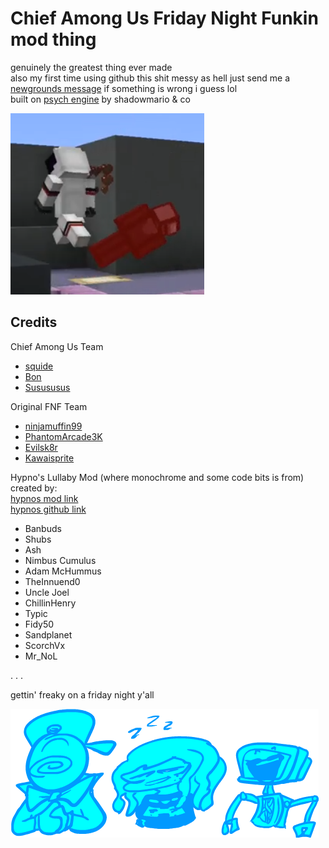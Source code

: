 # Chief Among Us Friday Night Funkin mod thing

genuinely the greatest thing ever made  
also my first time using github this shit messy as hell just send me a [newgrounds message](https://squide.newgrounds.com/) if something is wrong i guess lol  
built on [psych engine](https://github.com/ShadowMario/FNF-PsychEngine) by shadowmario & co

![terriblefate](https://github.com/alyxjpg/thechieffunkmongus/blob/main/assets/exclude/images/terriblefate.png)

## Credits

Chief Among Us Team
- [squide](https://twitter.com/squidejpg)
- [Bon](https://twitter.com/ProjectBon)
- [Susususus](https://twitter.com/SususususMan)

Original FNF Team
- [ninjamuffin99](https://twitter.com/ninja_muffin99)
- [PhantomArcade3K](https://twitter.com/phantomarcade3k)
- [Evilsk8r](https://twitter.com/evilsk8r)
- [Kawaisprite](https://twitter.com/kawaisprite)

Hypno's Lullaby Mod (where monochrome and some code bits is from) created by:  
[hypnos mod link](https://gamebanana.com/mods/332345)   
[hypnos github link](https://github.com/Yoshubs/Hypnos-Lullaby)   
- Banbuds  
- Shubs   
- Ash   
- Nimbus Cumulus   
- Adam McHummus   
- TheInnuend0   
- Uncle Joel  
- ChillinHenry   
- Typic   
- Fidy50   
- Sandplanet   
- ScorchVx   
- Mr_NoL  
  

.
.
.
      
gettin' freaky on a friday night y'all  

![YOITUSBOYS](https://github.com/alyxjpg/thechieffunkmongus/blob/main/assets/preload/images/YOITUSBOYS.png)
